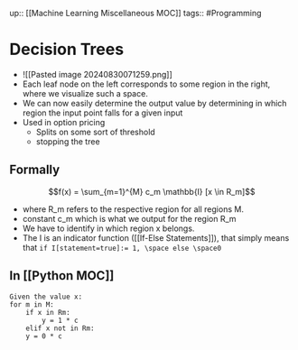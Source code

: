 up:: [[Machine Learning Miscellaneous MOC]]
tags:: #Programming 
# Decision Trees
- ![[Pasted image 20240830071259.png]]
- Each leaf node on the left corresponds to some region in the right, where we visualize such a space.
- We can now easily determine the output value by determining in which region the input point falls for a given input
- Used in option pricing
	- Splits on some sort of threshold
	- stopping the tree

## Formally
$$f(x) = \sum_{m=1}^{M} c_m \mathbb{I} [x \in R_m]$$
- where R_m refers to the respective region for all regions M.
- constant c_m which is what we output for the region R_m​
- We have to identify in which region x belongs.
- The I is an indicator function ([[If-Else Statements]]), that simply means that `if I[statement=true]:= 1, \space else \space0`
## In [[Python MOC]]
```
Given the value x:
for m in M:
	if x in Rm:
		y = 1 * c
	elif x not in Rm:
    y = 0 * c
```